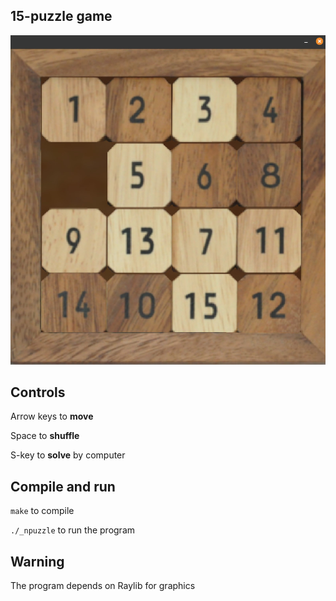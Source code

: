 ## 15-puzzle game

![Alt text](/ass/ui.jpg?raw=true "UI")

## Controls
Arrow keys to **move**

Space to **shuffle**

S-key to **solve** by computer

## Compile and run
`make` to compile

`./_npuzzle` to run the program

## Warning

The program depends on Raylib for graphics